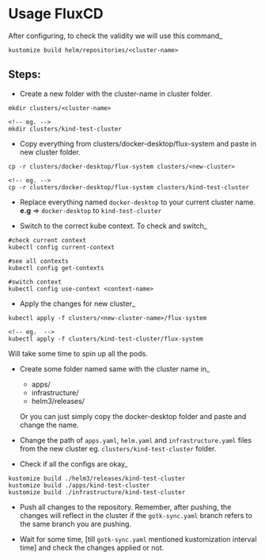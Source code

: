 # Usage FluxCD

After configuring, to check the validity we will use this command_
```
kustomize build helm/repositories/<cluster-name>
```

## Steps:
- Create a new folder with the cluster-name in cluster folder.
```
mkdir clusters/<cluster-name>

<!-- eg. -->
mkdir clusters/kind-test-cluster
```

- Copy everything from clusters/docker-desktop/flux-system and paste in new cluster folder.
```
cp -r clusters/docker-desktop/flux-system clusters/<new-cluster>

<!-- eg. -->
cp -r clusters/docker-desktop/flux-system clusters/kind-test-cluster
```

- Replace everything named `docker-desktop` to your current cluster name. 
**e.g** => `docker-desktop` to `kind-test-cluster`

- Switch to the correct kube context. To check and switch_
```
#check current context
kubectl config current-context 

#see all contexts
kubectl config get-contexts

#switch context
kubectl config use-context <context-name> 
```

- Apply the changes for new cluster_
```
kubectl apply -f clusters/<new-cluster-name>/flux-system

<!-- eg.  -->
kubectl apply -f clusters/kind-test-cluster/flux-system
```
Will take some time to spin up all the pods. 

- Create some folder named same with the cluster name in_
  - apps/
  - infrastructure/
  - helm3/releases/

  Or you can just simply copy the docker-desktop folder and paste and change the name.

- Change the path of `apps.yaml`, `helm.yaml` and `infrastructure.yaml` files from the new cluster eg. `clusters/kind-test-cluster` folder.

- Check if all the configs are okay_
```
kustomize build ./helm3/releases/kind-test-cluster
kustomize build ./apps/kind-test-cluster
kustomize build ./infrastructure/kind-test-cluster
```

- Push all changes to the repository. Remember, after pushing, the changes will reflect in the cluster if the `gotk-sync.yaml` branch refers to the same branch you are pushing. 

- Wait for some time, [till `gotk-sync.yaml` mentioned kustomization interval time] and check the changes applied or not.